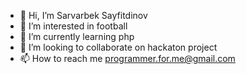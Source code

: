 - 👋 Hi, I’m Sarvarbek Sayfitdinov
- 👀 I’m interested in football
- 🌱 I’m currently learning php
- 💞️ I’m looking to collaborate on hackaton project
- 📫 How to reach me programmer.for.me@gmail.com

<!---
programmer-for-me/programmer-for-me is a ✨ special ✨ repository because its `README.md` (this file) appears on your GitHub profile.
You can click the Preview link to take a look at your changes.
--->
